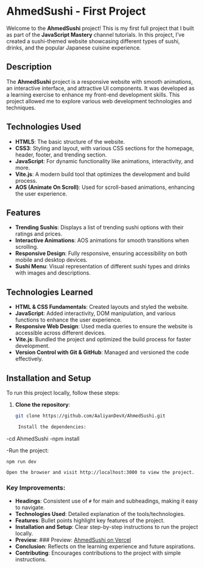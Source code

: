 # AhmedSushi - First Project

Welcome to the **AhmedSushi** project! This is my first full project that I built as part of the **JavaScript Mastery** channel tutorials. In this project, I’ve created a sushi-themed website showcasing different types of sushi, drinks, and the popular Japanese cuisine experience.

## Description

The **AhmedSushi** project is a responsive website with smooth animations, an interactive interface, and attractive UI components. It was developed as a learning exercise to enhance my front-end development skills. This project allowed me to explore various web development technologies and techniques.

## Technologies Used

- **HTML5**: The basic structure of the website.
- **CSS3**: Styling and layout, with various CSS sections for the homepage, header, footer, and trending section.
- **JavaScript**: For dynamic functionality like animations, interactivity, and more.
- **Vite.js**: A modern build tool that optimizes the development and build process.
- **AOS (Animate On Scroll)**: Used for scroll-based animations, enhancing the user experience.

## Features

- **Trending Sushis**: Displays a list of trending sushi options with their ratings and prices.
- **Interactive Animations**: AOS animations for smooth transitions when scrolling.
- **Responsive Design**: Fully responsive, ensuring accessibility on both mobile and desktop devices.
- **Sushi Menu**: Visual representation of different sushi types and drinks with images and descriptions.

## Technologies Learned

- **HTML & CSS Fundamentals**: Created layouts and styled the website.
- **JavaScript**: Added interactivity, DOM manipulation, and various functions to enhance the user experience.
- **Responsive Web Design**: Used media queries to ensure the website is accessible across different devices.
- **Vite.js**: Bundled the project and optimized the build process for faster development.
- **Version Control with Git & GitHub**: Managed and versioned the code effectively.

## Installation and Setup

To run this project locally, follow these steps:

1. **Clone the repository**:
   ```bash
   git clone https://github.com/AaliyanDevX/AhmedSushi.git

    Install the dependencies:

-cd AhmedSushi
-npm install

-Run the project:

    npm run dev

    Open the browser and visit http://localhost:3000 to view the project.


### Key Improvements:
- **Headings**: Consistent use of `#` for main and subheadings, making it easy to navigate.
- **Technologies Used**: Detailed explanation of the tools/technologies.
- **Features**: Bullet points highlight key features of the project.
- **Installation and Setup**: Clear step-by-step instructions to run the project locally.
- **Preview**: ### Preview: [AhmedSushi on Vercel](https://ahmed-sushi-aaliyandevx.vercel.app)
- **Conclusion**: Reflects on the learning experience and future aspirations.
- **Contributing**: Encourages contributions to the project with simple instructions.
